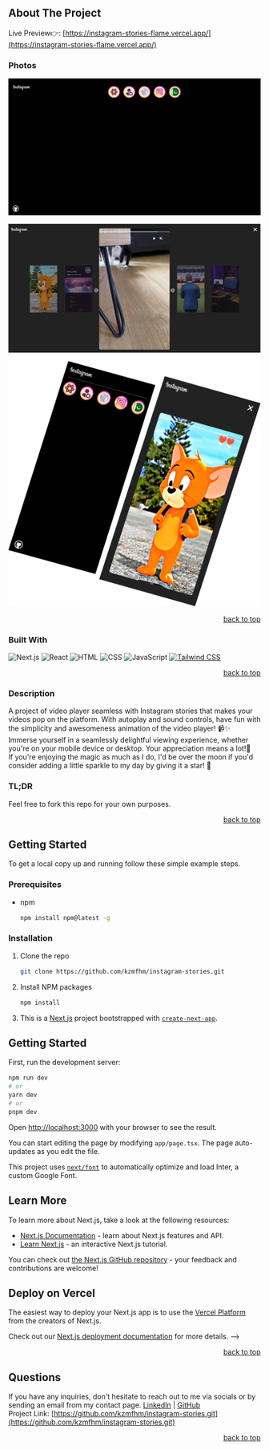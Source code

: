 <a name="readme-top"></a>

## About The Project

Live Preview👉: [https://instagram-stories-flame.vercel.app/](https://instagram-stories-flame.vercel.app/)

### Photos

![My Instagram-Player Screen Shot](./public/images/instagram.png)

![My Instagram-Player Screen Shot](./public/images/stories.png)

![My Instagram-Player Screen Shot](./public/images/mobile-view.png)

<p align="right"><a href="#readme-top">back to top</a></p>
  
  ### Built With
  ![Next.js](https://img.shields.io/badge/Next.js-000000?style=for-the-badge&logo=next.js&logoColor=white)
  ![React](https://img.shields.io/badge/React-20232A?style=for-the-badge&logo=React&logoColor=61DAFB)
  ![HTML](https://img.shields.io/badge/HTML-5E5E5E?style=for-the-badge&logo=html5)
  ![CSS](https://img.shields.io/badge/CSS-1572B6?style=for-the-badge&logo=css3)
  ![JavaScript](https://img.shields.io/badge/JavaScript-F7DF1E?style=for-the-badge&logo=javascript)
  [![Tailwind CSS](https://img.shields.io/badge/Tailwind%20CSS-38B2AC?style=for-the-badge&logo=tailwind-css)](https://tailwindcss.com/)

  <p align="right"><a href="#readme-top">back to top</a></p>
  
  ### Description
  A project of video player seamless with Instagram stories that makes your videos pop on the platform. With autoplay and sound controls, have fun with the simplicity and awesomeness animation of the video player! 📹✨ Immerse yourself in a seamlessly delightful viewing experience, whether you're on your mobile device or desktop. Your appreciation means a lot!🌟
  <br/>
  If you're enjoying the magic as much as I do, I'd be over the moon if you'd consider adding a little sparkle to my day by giving it a star! 🌟

<h3>TL;DR</h3>
Feel free to fork this repo for your own purposes.

  <p align="right"><a href="#readme-top">back to top</a></p>

<!-- GETTING STARTED -->

## Getting Started

To get a local copy up and running follow these simple example steps.

### Prerequisites

- npm
  ```sh
  npm install npm@latest -g
  ```

### Installation

1. Clone the repo
   ```sh
   git clone https://github.com/kzmfhm/instagram-stories.git
   ```
2. Install NPM packages
   ```sh
   npm install
   ```
3. This is a [Next.js](https://nextjs.org/) project bootstrapped with [`create-next-app`](https://github.com/vercel/next.js/tree/canary/packages/create-next-app).

## Getting Started

First, run the development server:

```bash
npm run dev
# or
yarn dev
# or
pnpm dev
```

Open [http://localhost:3000](http://localhost:3000) with your browser to see the result.

You can start editing the page by modifying `app/page.tsx`. The page auto-updates as you edit the file.

This project uses [`next/font`](https://nextjs.org/docs/basic-features/font-optimization) to automatically optimize and load Inter, a custom Google Font.

## Learn More

To learn more about Next.js, take a look at the following resources:

- [Next.js Documentation](https://nextjs.org/docs) - learn about Next.js features and API.
- [Learn Next.js](https://nextjs.org/learn) - an interactive Next.js tutorial.

You can check out [the Next.js GitHub repository](https://github.com/vercel/next.js/) - your feedback and contributions are welcome!

## Deploy on Vercel

The easiest way to deploy your Next.js app is to use the [Vercel Platform](https://vercel.com/new?utm_medium=default-template&filter=next.js&utm_source=create-next-app&utm_campaign=create-next-app-readme) from the creators of Next.js.

Check out our [Next.js deployment documentation](https://nextjs.org/docs/deployment) for more details. -->

<p align="right"><a href="#readme-top">back to top</a></p>

<!-- QUESTIONS -->

## Questions

If you have any inquiries, don't hesitate to reach out to me via socials or by sending an email from my contact page.
<a href="https://www.linkedin.com/in/khuzaima-n-658b98268/">LinkedIn</a> | <a href="https://github.com/kzmfhm">GitHub</a><br/>
Project Link: [https://github.com/kzmfhm/instagram-stories.git](https://github.com/kzmfhm/instagram-stories.git)

<p align="right"><a href="#readme-top">back to top</a></p>
